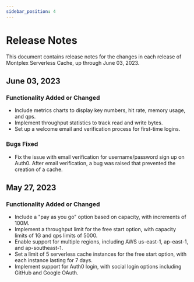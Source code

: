 ```yaml
---
sidebar_position: 4
---
```


# Release Notes

This document contains release notes for the changes in each release of Montplex Serverless Cache, up through June 03, 2023.

## June 03, 2023

### Functionality Added or Changed

- Include metrics charts to display key numbers, hit rate, memory usage, and qps.
- Implement throughput statistics to track read and write bytes.
- Set up a welcome email and verification process for first-time logins.

### Bugs Fixed

- Fix the issue with email verification for username/password sign up on Auth0. After email verification, a bug was raised that prevented the creation of a cache.

## May 27, 2023

### Functionality Added or Changed

- Include a "pay as you go" option based on capacity, with increments of 100M.
- Implement a throughput limit for the free start option, with capacity limits of 1G and qps limits of 5000.
- Enable support for multiple regions, including AWS us-east-1, ap-east-1, and ap-southeast-1.
- Set a limit of 5 serverless cache instances for the free start option, with each instance lasting for 7 days.
- Implement support for Auth0 login, with social login options including GitHub and Google OAuth.